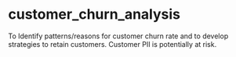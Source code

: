 # customer_churn_analysis
To Identify patterns/reasons for customer churn rate and to develop strategies to retain customers. Customer PII is potentially at risk. 
